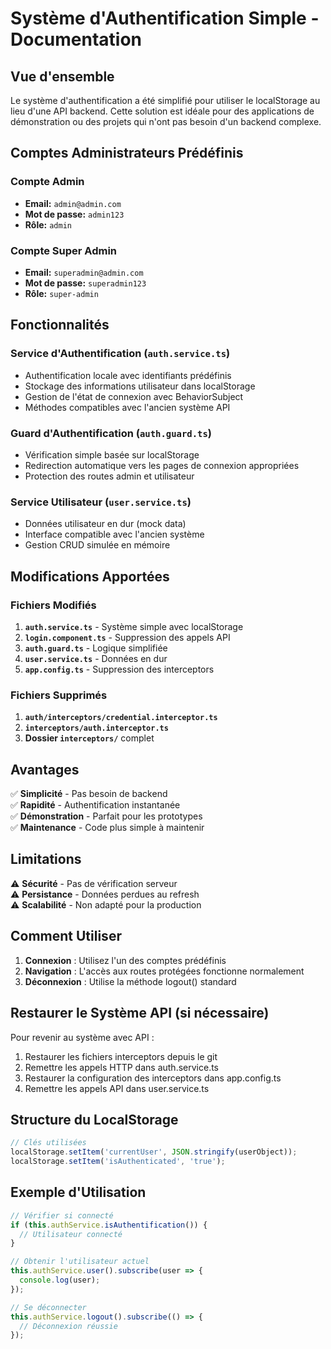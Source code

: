 # Système d'Authentification Simple - Documentation

## Vue d'ensemble

Le système d'authentification a été simplifié pour utiliser le localStorage au lieu d'une API backend. Cette solution est idéale pour des applications de démonstration ou des projets qui n'ont pas besoin d'un backend complexe.

## Comptes Administrateurs Prédéfinis

### Compte Admin
- **Email:** `admin@admin.com`
- **Mot de passe:** `admin123`
- **Rôle:** `admin`

### Compte Super Admin
- **Email:** `superadmin@admin.com`
- **Mot de passe:** `superadmin123`
- **Rôle:** `super-admin`

## Fonctionnalités

### Service d'Authentification (`auth.service.ts`)
- Authentification locale avec identifiants prédéfinis
- Stockage des informations utilisateur dans localStorage
- Gestion de l'état de connexion avec BehaviorSubject
- Méthodes compatibles avec l'ancien système API

### Guard d'Authentification (`auth.guard.ts`)
- Vérification simple basée sur localStorage
- Redirection automatique vers les pages de connexion appropriées
- Protection des routes admin et utilisateur

### Service Utilisateur (`user.service.ts`)
- Données utilisateur en dur (mock data)
- Interface compatible avec l'ancien système
- Gestion CRUD simulée en mémoire

## Modifications Apportées

### Fichiers Modifiés
1. **`auth.service.ts`** - Système simple avec localStorage
2. **`login.component.ts`** - Suppression des appels API
3. **`auth.guard.ts`** - Logique simplifiée
4. **`user.service.ts`** - Données en dur
5. **`app.config.ts`** - Suppression des interceptors

### Fichiers Supprimés
1. **`auth/interceptors/credential.interceptor.ts`**
2. **`interceptors/auth.interceptor.ts`**
3. **Dossier `interceptors/`** complet

## Avantages

✅ **Simplicité** - Pas besoin de backend  
✅ **Rapidité** - Authentification instantanée  
✅ **Démonstration** - Parfait pour les prototypes  
✅ **Maintenance** - Code plus simple à maintenir  

## Limitations

⚠️ **Sécurité** - Pas de vérification serveur  
⚠️ **Persistance** - Données perdues au refresh  
⚠️ **Scalabilité** - Non adapté pour la production  

## Comment Utiliser

1. **Connexion** : Utilisez l'un des comptes prédéfinis
2. **Navigation** : L'accès aux routes protégées fonctionne normalement
3. **Déconnexion** : Utilise la méthode logout() standard

## Restaurer le Système API (si nécessaire)

Pour revenir au système avec API :
1. Restaurer les fichiers interceptors depuis le git
2. Remettre les appels HTTP dans auth.service.ts
3. Restaurer la configuration des interceptors dans app.config.ts
4. Remettre les appels API dans user.service.ts

## Structure du LocalStorage

```javascript
// Clés utilisées
localStorage.setItem('currentUser', JSON.stringify(userObject));
localStorage.setItem('isAuthenticated', 'true');
```

## Exemple d'Utilisation

```typescript
// Vérifier si connecté
if (this.authService.isAuthentification()) {
  // Utilisateur connecté
}

// Obtenir l'utilisateur actuel
this.authService.user().subscribe(user => {
  console.log(user);
});

// Se déconnecter
this.authService.logout().subscribe(() => {
  // Déconnexion réussie
});
```
